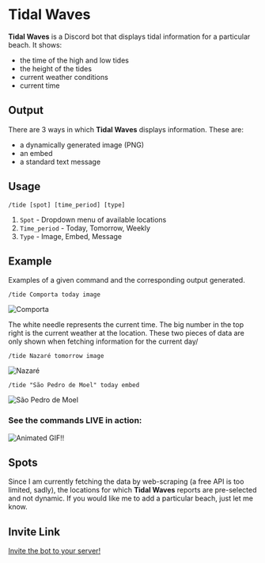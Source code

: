 # Tidal Waves
**Tidal Waves** is a Discord bot that displays tidal information for a particular beach. It shows:
- the time of the high and low tides
- the height of the tides
- current weather conditions
- current time

## Output
There are 3 ways in which **Tidal Waves** displays information. These are:
- a dynamically generated image (PNG)
- an embed
- a standard text message

## Usage
`/tide [spot] [time_period] [type]`
1. `Spot` - Dropdown menu of available locations
2. `Time_period` - Today, Tomorrow, Weekly
3. `Type` - Image, Embed, Message

## Example
Examples of a given command and the corresponding output generated.

`/tide Comporta today image`

![Comporta](https://i.imgur.com/kdiSMKN.png)

The white needle represents the current time. The big number in the top right is the current weather at the location. These two pieces of data are only shown when fetching information for the current day/

`/tide Nazaré tomorrow image`

![Nazaré](https://i.imgur.com/OWfxTOy.png)

`/tide "São Pedro de Moel" today embed`

![São Pedro de Moel](https://i.imgur.com/bVPtjW6.png)

### See the commands LIVE in action:

![Animated GIF!!](https://i.imgur.com/z0XhgCr.gif)

## Spots
Since I am currently fetching the data by web-scraping (a free API is too limited, sadly), the locations for which **Tidal Waves** reports are pre-selected and not dynamic. If you would like me to add a particular beach, just let me know.

## Invite Link
[Invite the bot to your server!](https://discord.com/oauth2/authorize?client_id=457626744879448075&scope=bot&permissions=2147796992)
